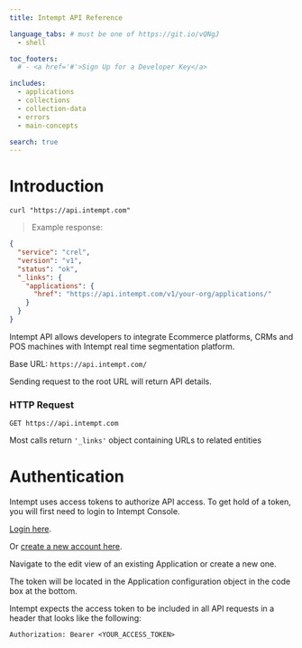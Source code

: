 ```yaml
---
title: Intempt API Reference

language_tabs: # must be one of https://git.io/vQNgJ
  - shell

toc_footers:
  # - <a href='#'>Sign Up for a Developer Key</a>

includes:
  - applications
  - collections
  - collection-data
  - errors
  - main-concepts

search: true
---
```


# Introduction

```shell
curl "https://api.intempt.com"
```

> Example response:

```json
{
  "service": "crel",
  "version": "v1",
  "status": "ok",
  "_links": {
    "applications": {
      "href": "https://api.intempt.com/v1/your-org/applications/"
    }
  }
}
```

Intempt API allows developers to integrate Ecommerce platforms, CRMs and POS machines with Intempt real time segmentation platform.

Base URL: `https://api.intempt.com/`

Sending request to the root URL will return API details.

### HTTP Request

`GET https://api.intempt.com`

<aside class="success">Most calls return <code>'_links'</code> object containing URLs to related entities</aside>


# Authentication

Intempt uses access tokens to authorize API access. To get hold of a token, you will first need to login to Intempt Console.

[Login here](https://app.intempt.com/).

Or [create a new account here](https://app.intempt.com/signup).

Navigate to the edit view of an existing Application or create a new one.

The token will be located in the Application configuration object in the code box at the bottom.

Intempt expects the access token to be included in all API requests in a header that looks like the following:

`Authorization: Bearer <YOUR_ACCESS_TOKEN>`


